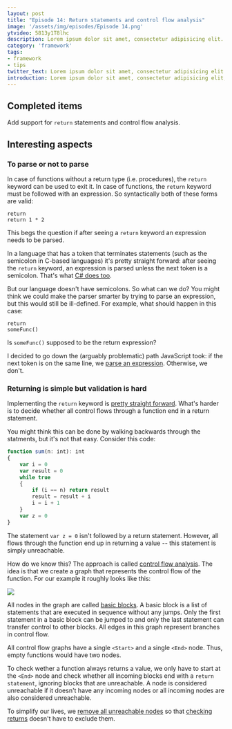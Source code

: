 ```yaml
---
layout: post
title: "Episode 14: Return statements and control flow analysis"
image: '/assets/img/episodes/Episode 14.png'
ytvideo: 5813y1T8lhc
description: Lorem ipsum dolor sit amet, consectetur adipisicing elit.
category: 'framework'
tags:
- framework
- tips
twitter_text: Lorem ipsum dolor sit amet, consectetur adipisicing elit.
introduction: Lorem ipsum dolor sit amet, consectetur adipisicing elit, sed do eiusmod tempor incididunt ut labore et dolore magna aliqua.
---
```


## Completed items

Add support for `return` statements and control flow analysis.

## Interesting aspects

### To parse or not to parse

In case of functions without a return type (i.e. procedures), the `return`
keyword can be used to exit it. In case of functions, the `return` keyword
must be followed with an expression. So syntactically both of these forms
are valid:

```
return
return 1 * 2
```

This begs the question if after seeing a `return` keyword an expression needs to
be parsed.

In a language that has a token that terminates statements (such as the semicolon
in C-based languages) it's pretty straight forward: after seeing the `return`
keyword, an expression is parsed unless the next token is a semicolon. That's
what [C# does too][roslyn-return].

But our language doesn't have semicolons. So what can we do? You might think we
could make the parser smarter by trying to parse an expression, but this would
still be ill-defined. For example, what should happen in this case:

```
return
someFunc()
```

Is `someFunc()` supposed to be the return expression?

I decided to go down the (arguably problematic) path JavaScript took: if the
next token is on the same line, we [parse an expression][parse-return].
Otherwise, we don't.

[roslyn-return]: https://github.com/dotnet/roslyn/blob/b5cd612b741668145ad50bb4329a4de94af48490/src/Compilers/CSharp/Portable/Parser/LanguageParser.cs#L7946-L7949
[parse-return]: https://github.com/terrajobst/minsk/blob/a82c3f875802f82b40f933460f767da00449cae2/src/Minsk/CodeAnalysis/Syntax/Parser.cs#L301-L310

### Returning is simple but validation is hard

Implementing the `return` keyword is [pretty straight forward][return-commit].
What's harder is to decide whether all control flows through a function end in a
return statement.

You might think this can be done by walking backwards through the statments, but
it's not that easy. Consider this code:

```typeScript
function sum(n: int): int
{
    var i = 0
    var result = 0
    while true
    {
        if (i == n) return result
        result = result + i
        i = i + 1
    }
    var z = 0
}
```
The statement `var z = 0` isn't followed by a return statement. However, all
flows through the function end up in returning a value -- this statement is
simply unreachable.

How do we know this? The approach is called [control flow
analysis][control-flow]. The idea is that we create a graph that represents the
control flow of the function. For our example it roughly looks like this:

![](episode-14-cfg.svg)

All nodes in the graph are called [basic blocks][basic-block]. A basic block is
a list of statements that are executed in sequence without any jumps. Only the
first statement in a basic block can be jumped to and only the last statement
can transfer control to other blocks. All edges in this graph represent branches
in control flow.

All control flow graphs have a single `<Start>` and a single `<End>` node. Thus,
empty functions would have two nodes.

To check wether a function always returns a value, we only have to start at the
`<End>` node and check whether all incoming blocks end with a `return
statement`, ignoring blocks that are unreachable. A node is considered
unreachable if it doesn't have any incoming nodes or all incoming nodes are also
considered unreachable.

To simplify our lives, we [remove all unreachable nodes][remove-unreachable] so
that [checking returns][check-returns] doesn't have to exclude them.

[return-commit]: https://github.com/terrajobst/minsk/commit/26d79f8f1e0b30a45405daa25ca0230642de2fa9
[control-flow]: https://en.wikipedia.org/wiki/Control_flow
[basic-block]: https://en.wikipedia.org/wiki/Basic_block
[remove-unreachable]: https://github.com/terrajobst/minsk/blob/a82c3f875802f82b40f933460f767da00449cae2/src/Minsk/CodeAnalysis/Binding/ControlFlowGraph.cs#L201-L209
[check-returns]: https://github.com/terrajobst/minsk/blob/a82c3f875802f82b40f933460f767da00449cae2/src/Minsk/CodeAnalysis/Binding/ControlFlowGraph.cs#L308-L320
